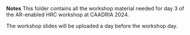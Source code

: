 **Notes** This folder contains all the workshop material needed for day 3 of the AR-enabled HRC workshop at CAADRIA 2024. 

The workshop slides will be uploaded a day before the workshop day.
